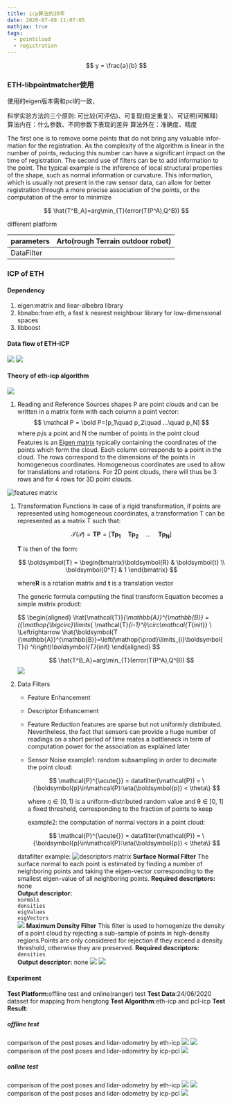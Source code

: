 ```yaml
---
title: icp算法的20年
date: 2020-07-08 11:07:05
mathjax: true
tags: 
  - pointcloud
  - registration
---
```

$$
y = \frac{a}{b}
$$
### ETH-libpointmatcher使用
使用的eigen版本需和pcl的一致，

科学实验方法的三个原则: 可比较(可评估)、可复现(稳定重复)、可证明(可解释)
算法内在：什么参数、不同参数下表现的差异
算法外在：准确度、精度
<!-- more -->
The first one is to remove some points that do not bring any valuable infor-
mation for the registration. As the complexity of the algorithm is linear
in the number of points, reducing this number can have a significant
impact on the time of registration. The second use of filters can be to
add information to the point. The typical example is the inference of
local structural properties of the shape, such as normal information or
curvature. This information, which is usually not present in the raw
sensor data, can allow for better registration through a more precise
association of the points, or the computation of the error to minimize

$$
\hat{T^B_A}=arg\min_{T}(error(T(P^A),Q^B))
$$

different platform 

| parameters | Arto(rough Terrain outdoor robot) |
| :--------- | :-------------------------------- |
| DataFilter |                                   |

### ICP of ETH

#### Dependency
1. eigen:matrix and liear-albebra library
2. libnabo:from eth, a fast k nearest neighbour library for low-dimensional spaces
3. libboost

#### Data flow of ETH-ICP <br>

  ![](/images/lidar-odometry/libpointmatcher/default_icp_chain.svg)
  ![](/images/lidar-odometry/libpointmatcher/icp_tutorial_reading.gif)

#### Theory of eth-icp algorithm
![](/images/lidar-odometry/eth-icp-basic-algorithm.png)
1. Reading and Reference Sources
shapes P are point clouds and can be written in a matrix form with each column a point vector:
$$
\mathcal P = \bold P=[p_1\quad p_2\quad ...\quad p_N]
$$
where $p_i$is a point and N the number of points in the point cloud
Features is an [Eigen matrix](http://eigen.tuxfamily.org/dox/classEigen_1_1Matrix.html) typically containing the coordinates of the points which form the cloud.  Each column corresponds to a point in the cloud.  The rows correspond to the dimensions of the points in homogeneous coordinates.  Homogeneous coordinates are used to allow for translations and rotations.  For 2D point clouds, there will thus be 3 rows and for 4 rows for 3D point clouds.

![features matrix](/images/lidar-odometry/libpointmatcher/featuresMatrix.png) 
<!-- <img src="/images/lidar-odometry/libpointmatcher/featuresMatrix.png" style="float:center" /> -->

1. Transformation Functions
   In case of a rigid transformation, if points are represented using homogeneous coordinates, a transformation T can be represented as a matrix T such that:
   
   $$
   \mathcal T(\mathcal P) = \boldsymbol{TP} = [\boldsymbol{T}\boldsymbol{p_1}\quad \boldsymbol{T}\boldsymbol{p_2}\quad ...\quad \boldsymbol{T}\boldsymbol{p_N}]
   $$

   $\boldsymbol{T}$ is  then of the form:
   
   $$
   \boldsymbol{T} = \begin{bmatrix}\boldsymbol{R} & \boldsymbol{t} \\ \boldsymbol{0^T} & 1       
   \end{bmatrix} 
   $$

   where$\boldsymbol{R}$ is a rotation matrix and $\boldsymbol{t}$ is a translation vector

   The generic formula computiing the final transform Equation becomes a simple matrix product:

   $$
   \begin{aligned}
   \hat{\mathcal{T}}_{\mathbb{A}}^{\mathbb{B}} = ({\mathop{\bigcirc}\limits_{ \mathcal{T}_{i-1}^i)\circ\mathcal{T_{init}} \\ \Leftrightarrow \hat{\boldsymbol{T {\mathbb{A}}^{\mathbb{B}}=\left(\mathop{\prod}\limits_{i}\boldsymbol{T}_{i ^i\right)\boldsymbol{T}_{init}
   \end{aligned}
   $$

   $$
   \hat{T^B_A}=arg\min_{T}(error(T(P^A),Q^B))
   $$
   ![](/images/lidar-odometry/eth-icp-flow-graph.png)

2. Data Filters
   - Feature Enhancement
   - Descriptor Enhancement
   - Feature Reduction
     features are sparse but not uniformly distributed. Nevertheless, the fact that sensors can provide a huge number of readings on a short period of time reates a bottleneck in term of computation power for the association as explained later
   - Sensor Noise
     example1:
     random subsampling in order to decimate the point cloud:
     
     $$
     \mathcal{P}^{\acute{}} = datafilter(\mathcal{P}) = \{\boldsymbol{p}\in\mathcal{P}:\eta(\boldsymbol{p}) < \theta\}
     $$
     
     where $\eta\in[0,1)$ is a uniform-distributed random value and θ ∈ [0, 1] a fixed threshold, corresponding to the fraction of points to keep
     
     example2:
     the computation of normal vectors in a point cloud:
     
     $$
     \mathcal{P}^{\acute{}} = datafilter(\mathcal{P}) = \{\boldsymbol{p}\in\mathcal{P}:\eta(\boldsymbol{p}) < \theta\}
     $$

    datafilter example:
    ![descriptors matrix](/images/lidar-odometry/libpointmatcher/descriptorsMatrix.png)
    **Surface Normal Filter**
    The surface normal to each point is estimated by finding a number of neighboring points and taking the eigen-vector corresponding to the smallest eigen-value of all neighboring points.
    __Required descriptors:__ none   
    __Output descriptor:__   
    `normals`  
    `densities`  
    `eigValues`  
    `eigVectors`  
    ![](/images/lidar-odometry/libpointmatcher/orient_norm.png)
    **Maximum Density Filter**
    This filter is used to homogenize the density of a point cloud by rejecting a sub-sample of points in high-density regions.Points are only considered for rejection if they exceed a density threshold, otherwise they are preserved.
    __Required descriptors:__ `densities`   
    __Output descriptor:__ none 
    ![](/images/lidar-odometry/libpointmatcher/max_dens_before.png)
    ![](/images/lidar-odometry/libpointmatcher/max_dens_after.png)



#### Experiment
__Test Platform__:offline test and online(ranger) test
__Test Data__:24/06/2020 dataset for mapping from hengtong
__Test Algorithm__:eth-icp and pcl-icp
__Test Result__: 
##### offline test
comparison of the post poses and lidar-odometry by eth-icp
![](/images/lidar-odometry/regis_icp_eth.png)
![](/images/lidar-odometry/regis_icp_eth.png)
comparison of the post poses and lidar-odometry by icp-pcl
![](/images/lidar-odometry/regis_icp_pcl.png)
##### online test
comparison of the post poses and lidar-odometry by eth-icp
![](/images/lidar-odometry/ranger_icp_eth1.mp4.gif)
![](/images/lidar-odometry/regis_icp_eth_filter1.png)
comparison of the post poses and lidar-odometry by icp-pcl
![](/images/lidar-odometry/ranger_icp_pcl.png)